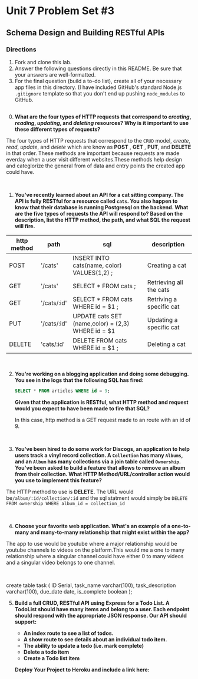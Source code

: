 # Unit 7 Problem Set #3
## Schema Design and Building RESTful APIs

### Directions
1. Fork and clone this lab.
2. Answer the following questions directly in this README. Be sure that your answers are well-formatted. 
3. For the final question (build a to-do list), create all of your necessary app files in this directory. (I have included GitHub's standard Node.js `.gitignore` template so that you don't end up pushing `node_modules` to GitHub. 

## 

0. **What are the four types of HTTP requests that correspond to _creating_, _reading_, _updating_, and _deleting_ resources? Why is it important to use these  different types of requests?**

The four types of HTTP requests that correspond to the `CRUD` model, _create_, _read_, _update_, and _delete_ which are know as  __POST__ , __GET__ , __PUT__, and __DELETE__ in that order. These methods are important because requests are made everday when a user visit different websites.These methods help design and categlorize the general from of data and entry points the created app could have.

<br>


1. **You've recently learned about an API for a cat sitting company. The API is fully RESTful for a resource called `cats`. You also happen to know that their database is running Postgresql on the backend. What are the five types of requests the API will respond to? Based on the description, list the HTTP method, the path, and what SQL the request will fire.**

| http method  |  path |  sql | description |
|---|---|---|---|
| POST| '/cats'  |INSERT INTO cats(name, color) VALUES($1,$2) ;| Creating a cat |
| GET | '/cats' |SELECT * FROM cats ; | Retrieving all the cats |
| GET | '/cats/:id' | SELECT * FROM cats WHERE id = $1 ; | Retriving a specific cat |
| PUT | '/cats/:id' |UPDATE cats SET (name,color) = ($2,$3) WHERE id = $1 | Updating a specific cat |
|DELETE|'cats/:id' |DELETE FROM cats WHERE id = $1 ; | Deleting a cat |

<br>

2. **You're working on a blogging application and doing some debugging. You see in the logs that the following SQL has fired:**

   ```sql
   SELECT * FROM articles WHERE id = 9;
   ```

   **Given that the application is RESTful, what HTTP method and request would you expect to have been made to fire that SQL?**
   
   In this case, http method is a GET request made to an route with an id of 9.
<br>


3. **You've been hired to do some work for Discogs, an application to help users track a vinyl record collection. A `Collection` has many `Albums`, and an `Album` has many collections via a join table called `Ownership`. You've been asked to build a feature that allows to remove an album from their collection. What HTTP Method/URL/controller action would you use to implement this feature?**

The HTTP method to use is __DELETE__. The URL would be`/album/:id/collection/:id` and the sql statment would simply be `DELETE FROM ownership WHERE album_id = collection_id`

<br>

4. **Choose your favorite web application. What's an example of a one-to-many and many-to-many relationship that might exist within the app?**

The app to use would be youtube where a major relationship would be youtube channels to videos on the platform.This would me a one to many relationship where a singular channel could have either 0 to many videos and a singular video belongs to one channel.

<br>

create table task (
ID Serial,
task_name varchar(100),
task_description varchar(100),
due_date date,
is_complete boolean );

5. **Build a full CRUD, RESTful API using Express for a Todo List. A TodoList should have many items and belong to a user. Each endpoint should respond with the appropriate JSON response. Our API should support:**
   * **An index route to see a list of todos.**
   * **A show route to see details about an individual todo item.**
   * **The ability to update a todo (i.e. mark complete)**
   * **Delete a todo item**
   * **Create a Todo list item**

   **Deploy Your Project to Heroku and include a link here:**
